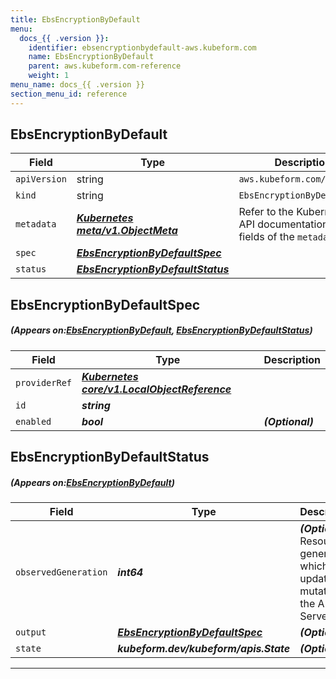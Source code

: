 ```yaml
---
title: EbsEncryptionByDefault
menu:
  docs_{{ .version }}:
    identifier: ebsencryptionbydefault-aws.kubeform.com
    name: EbsEncryptionByDefault
    parent: aws.kubeform.com-reference
    weight: 1
menu_name: docs_{{ .version }}
section_menu_id: reference
---
```


## EbsEncryptionByDefault
| Field | Type | Description |
| ------ | ----- | ----------- |
| `apiVersion` | string | `aws.kubeform.com/v1alpha1` |
|    `kind` | string | `EbsEncryptionByDefault` |
| `metadata` | ***[Kubernetes meta/v1.ObjectMeta](https://kubernetes.io/docs/reference/generated/kubernetes-api/v1.13/#objectmeta-v1-meta)***|Refer to the Kubernetes API documentation for the fields of the `metadata` field.|
| `spec` | ***[EbsEncryptionByDefaultSpec](#EbsEncryptionByDefaultSpec)***||
| `status` | ***[EbsEncryptionByDefaultStatus](#EbsEncryptionByDefaultStatus)***||
## EbsEncryptionByDefaultSpec
##### (Appears on:[EbsEncryptionByDefault](#EbsEncryptionByDefault), [EbsEncryptionByDefaultStatus](#EbsEncryptionByDefaultStatus))
| Field | Type | Description |
| ------ | ----- | ----------- |
| `providerRef` | ***[Kubernetes core/v1.LocalObjectReference](https://kubernetes.io/docs/reference/generated/kubernetes-api/v1.13/#localobjectreference-v1-core)***||
| `id` | ***string***||
| `enabled` | ***bool***| ***(Optional)*** |
## EbsEncryptionByDefaultStatus
##### (Appears on:[EbsEncryptionByDefault](#EbsEncryptionByDefault))
| Field | Type | Description |
| ------ | ----- | ----------- |
| `observedGeneration` | ***int64***| ***(Optional)*** Resource generation, which is updated on mutation by the API Server.|
| `output` | ***[EbsEncryptionByDefaultSpec](#EbsEncryptionByDefaultSpec)***| ***(Optional)*** |
| `state` | ***kubeform.dev/kubeform/apis.State***| ***(Optional)*** |
---
